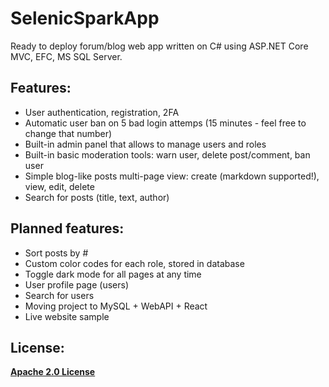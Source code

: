 # SelenicSparkApp
Ready to deploy forum/blog web app written on C# using ASP.NET Core MVC, EFC, MS SQL Server.

## Features:
- User authentication, registration, 2FA
- Automatic user ban on 5 bad login attemps (15 minutes - feel free to change that number)
- Built-in admin panel that allows to manage users and roles
- Built-in basic moderation tools: warn user, delete post/comment, ban user
- Simple blog-like posts multi-page view: create (markdown supported!), view, edit, delete
- Search for posts (title, text, author)

## Planned features:
- Sort posts by #
- Custom color codes for each role, stored in database
- Toggle dark mode for all pages at any time
- User profile page (users)
- Search for users
- Moving project to MySQL + WebAPI + React
- Live website sample

## License:
**[Apache 2.0 License](LICENSE)**
